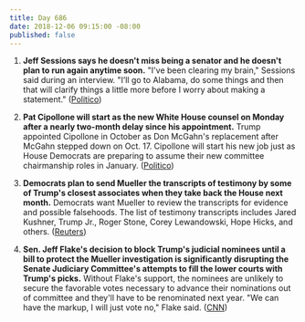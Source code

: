 ```yaml
---
title: Day 686
date: 2018-12-06 09:15:00 -08:00
published: false
---
```


1. **Jeff Sessions says he doesn't miss being a senator and he doesn't plan to run again anytime soon.** "I've been clearing my brain," Sessions said during an interview. "I’ll go to Alabama, do some things and then that will clarify things a little more before I worry about making a statement." ([Politico](https://www.politico.com/story/2018/12/05/sessions-senate-1045832))

2. **Pat Cipollone will start as the new White House counsel on Monday after a nearly two-month delay since his appointment.** Trump appointed Cipollone in October as Don McGahn's replacement after McGahn stepped down on Oct. 17. Cipollone will start his new job just as House Democrats are preparing to assume their new committee chairmanship roles in January. ([Politico](https://www.politico.com/story/2018/12/04/cipollone-new-white-house-counsel-1043868))

3. **Democrats plan to send Mueller the transcripts of testimony by some of Trump's closest associates when they take back the House next month.** Democrats want Mueller to review the transcripts for evidence and possible falsehoods. The list of testimony transcripts includes Jared Kushner, Trump Jr., Roger Stone, Corey Lewandowski, Hope Hicks, and others. ([Reuters](https://www.reuters.com/article/us-usa-trump-russia-transcripts-idUSKBN1O500U))

4. **Sen. Jeff Flake's decision to block Trump's judicial nominees until a bill to protect the Mueller investigation is significantly disrupting the Senate Judiciary Committee's attempts to fill the lower courts with Trump's picks.** Without Flake's support, the nominees are unlikely to secure the favorable votes necessary to advance their nominations out of committee and they'll have to be renominated next year. "We can have the markup, I will just vote no," Flake said. ([CNN](https://www.cnn.com/2018/12/05/politics/senate-judiciary-committee-jeff-flake/index.html))
